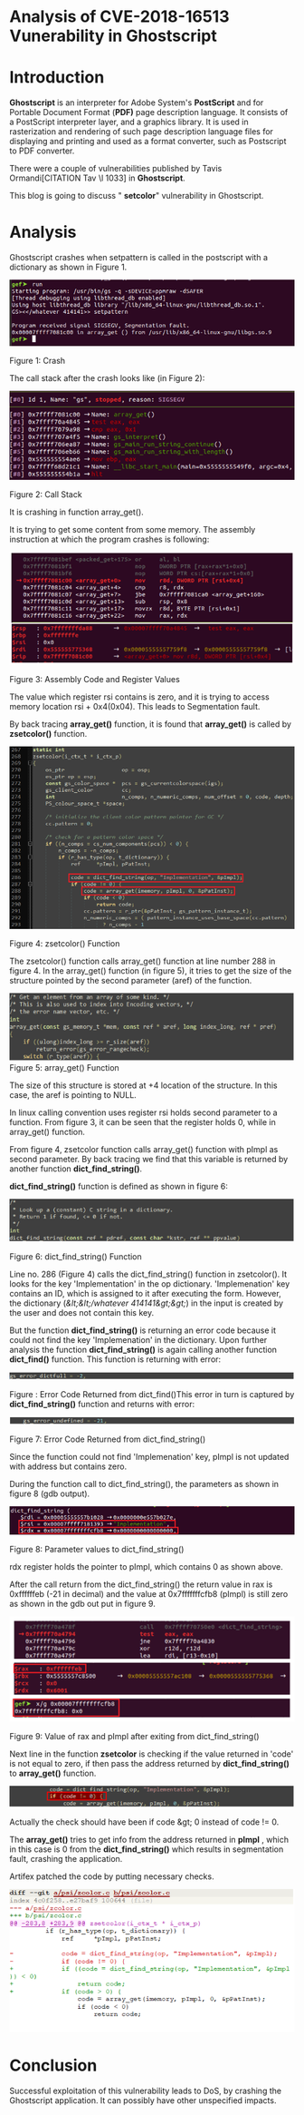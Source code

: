 # Analysis of CVE-2018-16513 Vunerability in Ghostscript

# Introduction

**Ghostscript** is an interpreter for Adobe System&#39;s **PostScript** and for Portable Document Format (**PDF)** page description language. It consists of a PostScript interpreter layer, and a graphics library. It is used in rasterization and rendering of such page description language files for displaying and printing and used as a format converter, such as Postscript to PDF converter.

There were a couple of vulnerabilities published by Tavis Ormandi[CITATION Tav \l 1033] in **Ghostscript**.

This blog is going to discuss &quot; **setcolor**&quot; vulnerability in Ghostscript.

# Analysis

Ghostscript crashes when setpattern is called in the postscript with a dictionary as shown in Figure 1.

 ![1.png](/attachments/15_1_1.png)

Figure 1: Crash

The call stack after the crash looks like (in Figure 2):

 ![1.png](/attachments/15_1_2.png)

Figure 2: Call Stack

It is crashing in function array\_get().

It is trying to get some content from some memory. The assembly instruction at which the program crashes is following:

 ![1.png](/attachments/15_1_3.png)

Figure 3: Assembly Code and Register Values

The value which register rsi contains is zero, and it is trying to access memory location rsi + 0x4(0x04). This leads to Segmentation fault.

By back tracing **array\_get()** function, it is found that **array\_get()** is called by **zsetcolor()** function.

 ![1.png](/attachments/15_1_4.png)

Figure 4: zsetcolor() Function

The zsetcolor() function calls array\_get() function at line number 288 in figure 4.  In the array\_get() function (in figure 5), it tries to get the size of the structure pointed by the second parameter (aref) of the function.

 ![1.png](/attachments/15_1_5.png)
Figure 5: array\_get() Function

The size of this structure is stored at +4 location of the structure. In this case, the aref is pointing to NULL.

In linux calling convention uses register rsi holds second parameter to a function. From figure 3, it can be seen that the register holds 0, while in array\_get() function.

From figure 4, zsetcolor function calls array\_get() function with pImpl as second parameter. By back tracing we find that this variable is returned by another function **dict\_find\_string()**.

**dict\_find\_string()** function is defined as shown in figure 6:

 ![1.png](/attachments/15_1_6.png)

Figure 6: dict\_find\_string() Function

Line no.  286 (Figure 4) calls the dict\_find\_string() function in zsetcolor(). It looks for the key &#39;Implementation&#39; in the op dictionary. &#39;Implemenation&#39; key contains an ID, which is assigned to it after executing the form. However, the dictionary (_\&lt;\&lt;/whatever 414141\&gt;\&gt;_) in the input is created by the user and does not contain this key.

But the function **dict\_find\_string()** is returning an error code because it could not find the key &#39;Implemenation&#39; in the dictionary. Upon further analysis the function **dict\_find\_string()** is again calling another function **dict\_find()** function. This function is returning with error:

 ![1.png](/attachments/15_1_6_0.png)

Figure : Error Code Returned from dict\_find()This error in turn is captured by **dict\_find\_string()** function and returns with error:

 ![1.png](/attachments/15_1_7.png)

Figure 7: Error Code Returned from dict\_find\_string()

Since the function could not find &#39;Implemenation&#39; key, pImpl is not updated with address but contains zero.

During the function call to dict\_find\_string(), the parameters as shown in figure 8 (gdb output).

 ![1.png](/attachments/15_1_8.png)

Figure 8: Parameter values to dict\_find\_string()

rdx register holds the pointer to pImpl, which contains 0 as shown above.

After the call return from the dict\_find\_string() the return value in rax is 0xffffffeb (-21 in decimal) and the value at 0x7fffffffcfb8 (pImpl) is still zero as shown in the gdb out put in figure 9.

 ![1.png](/attachments/15_1_9.png)

Figure 9: Value of rax and pImpl after exiting from dict\_find\_string()

Next line in the function **zsetcolor** is checking if the value returned in &#39;code&#39; is not equal to zero, if then pass the address returned by **dict\_find\_string()** to **array\_get()** function.

 ![1.png](/attachments/15_1_10.png)

Actually the check should have been if code \&gt; 0 instead of code != 0.

The **array\_get()** tries to get info from the address returned in **pImpl** , which in this case is 0 from the **dict\_find\_string()** which results in segmentation fault, crashing the application.

Artifex patched the code by putting necessary checks.

 ![1.png](/attachments/15_1_11.png)

# Conclusion

Successful exploitation of this vulnerability leads to DoS, by crashing the Ghostscript application. It can possibly have other unspecified impacts.
